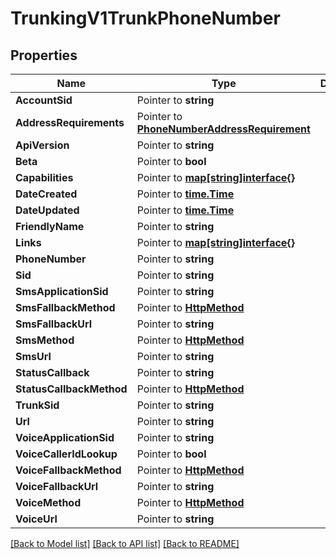 # TrunkingV1TrunkPhoneNumber

## Properties

Name | Type | Description | Notes
------------ | ------------- | ------------- | -------------
**AccountSid** | Pointer to **string** |  | [optional] 
**AddressRequirements** | Pointer to [**PhoneNumberAddressRequirement**](phone_number_address_requirement.md) |  | [optional] 
**ApiVersion** | Pointer to **string** |  | [optional] 
**Beta** | Pointer to **bool** |  | [optional] 
**Capabilities** | Pointer to [**map[string]interface{}**](.md) |  | [optional] 
**DateCreated** | Pointer to [**time.Time**](time.Time.md) |  | [optional] 
**DateUpdated** | Pointer to [**time.Time**](time.Time.md) |  | [optional] 
**FriendlyName** | Pointer to **string** |  | [optional] 
**Links** | Pointer to [**map[string]interface{}**](.md) |  | [optional] 
**PhoneNumber** | Pointer to **string** |  | [optional] 
**Sid** | Pointer to **string** |  | [optional] 
**SmsApplicationSid** | Pointer to **string** |  | [optional] 
**SmsFallbackMethod** | Pointer to [**HttpMethod**](http_method.md) |  | [optional] 
**SmsFallbackUrl** | Pointer to **string** |  | [optional] 
**SmsMethod** | Pointer to [**HttpMethod**](http_method.md) |  | [optional] 
**SmsUrl** | Pointer to **string** |  | [optional] 
**StatusCallback** | Pointer to **string** |  | [optional] 
**StatusCallbackMethod** | Pointer to [**HttpMethod**](http_method.md) |  | [optional] 
**TrunkSid** | Pointer to **string** |  | [optional] 
**Url** | Pointer to **string** |  | [optional] 
**VoiceApplicationSid** | Pointer to **string** |  | [optional] 
**VoiceCallerIdLookup** | Pointer to **bool** |  | [optional] 
**VoiceFallbackMethod** | Pointer to [**HttpMethod**](http_method.md) |  | [optional] 
**VoiceFallbackUrl** | Pointer to **string** |  | [optional] 
**VoiceMethod** | Pointer to [**HttpMethod**](http_method.md) |  | [optional] 
**VoiceUrl** | Pointer to **string** |  | [optional] 

[[Back to Model list]](../README.md#documentation-for-models) [[Back to API list]](../README.md#documentation-for-api-endpoints) [[Back to README]](../README.md)


